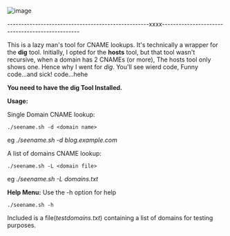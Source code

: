 

![image](https://github.com/tinopreter/SeeName/assets/56916261/388989c2-ad3c-453a-bcfb-252795cdc9e4)



---------------------------------------------------xxxx------------------------------------------------


This is a lazy man's tool for CNAME lookups. It's technically a wrapper for the **dig** tool.
Initially, I opted for the **hosts** tool, but that tool wasn't recursive, when a domain has
2 CNAMEs (or more), The hosts tool only shows one. Hence why I went for _dig_. You'll see wierd code, 
Funny code...and sick! code...hehe

**You need to have the dig Tool Installed.**

**Usage:**

Single Domain CNAME lookup:

    ./seename.sh -d <domain name>
eg  _./seename.sh -d blog.example.com_


A list of domains CNAME lookup:

    ./seename.sh -L <domain file>
eg  _./seename.sh -L domains.txt_


**Help Menu:**
Use the -h option for help

    ./seename.sh -h


Included is a file(_testdomains.txt_) containing a list of domains for testing purposes.
